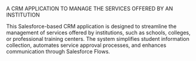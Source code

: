A CRM APPLICATION TO MANAGE THE SERVICES OFFERED BY AN INSTITUTION 

This Salesforce-based CRM application is designed to streamline the management of services offered by institutions, such as schools, colleges, or professional training centers. The system simplifies student information collection, automates service approval processes, and enhances communication through Salesforce Flows.
